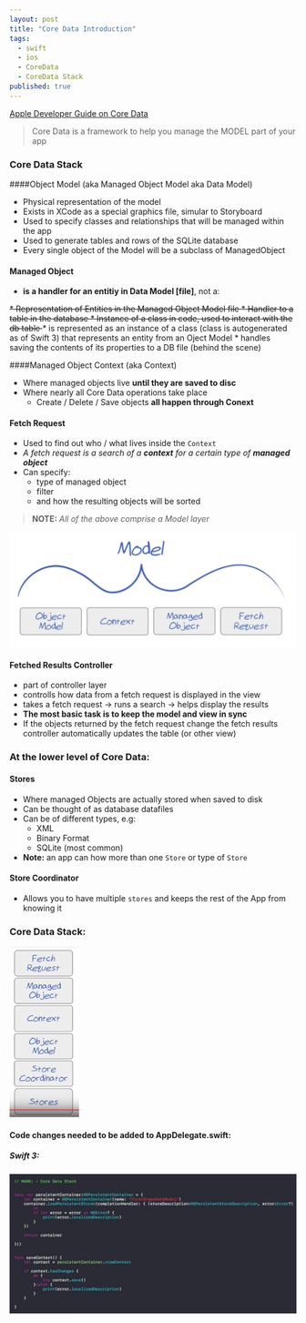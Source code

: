 ```yaml
---
layout: post
title: "Core Data Introduction"
tags:
  - swift
  - ios
  - CoreData
  - CoreData Stack
published: true
---
```


[Apple Developer Guide on Core Data](https://developer.apple.com/library/content/documentation/Cocoa/Conceptual/CoreData/index.html#//apple_ref/doc/uid/TP40001075)

> Core Data is a framework to help you manage the MODEL part of your app


### Core Data Stack

####Object Model (aka Managed Object Model aka Data Model)
* Physical representation of the model
* Exists in XCode as a special graphics file, simular to Storyboard
* Used to specify classes and relationships that will be managed within the app
* Used to generate tables and rows of the SQLite database
* Every single object of the Model will be a subclass of ManagedObject 

#### Managed Object

* **is a handler for an entitiy in Data Model [file]**, not a:
<del>
	* Representation of Entities in the Managed Object Model file
	* Handler to a table in the database
	* Instance of a class in code, used to interact with the db table
</del>
* is represented as an instance of a class (class is autogenerated as of Swift 3) that represents an entity from an Oject Model
*  handles saving the contents of its properties to a DB file (behind the scene)


####Managed Object Context (aka Context)
* Where managed objects live **until they are saved to disc**
* Where nearly all Core Data operations take place
	* Create / Delete / Save objects **all happen through Conext**

#### Fetch Request
* Used to find out who / what lives inside the `Context`
* _A fetch request is a search of a **context** for a certain type of **managed object**_
* Can specify:
	* type of managed object
	* filter
	* and how the resulting objects will be sorted 

>**NOTE:** _All of the above comprise a Model layer_

<img width="600" src="../images/posts/CoreData.2.Model.png"/>

#### Fetched Results Controller
* part of controller layer
* controlls how data from a fetch request is displayed in the view
* takes a fetch request -> runs a search -> helps display the results
* **The most basic task is to keep the model and view in sync**
* If the objects returned by the fetch request change the fetch results controller automatically updates the table (or other view)

### At the lower level of Core Data:

#### Stores
* Where managed Objects are actually stored when saved to disk
* Can be thought of as database datafiles
* Can be of different types, e.g:
	* XML
	* Binary Format
	* SQLite (most common)
* **Note:** an app can how more than one `Store` or type of `Store`

#### Store Coordinator
* Allows you to have multiple `stores` and keeps the rest of the App from knowing it

### Core Data Stack:

<img height="300" src="../images/posts/CoreData.3.CoreDataStack.png"/>

#### Code changes needed to be added to AppDelegate.swift:

##### Swift 3:
<img width="600" src="../images/posts/CoreData.4.CoreDataStack.Swift3.png"/>